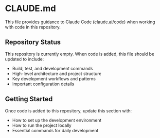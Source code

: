 # CLAUDE.md

This file provides guidance to Claude Code (claude.ai/code) when working with code in this repository.

## Repository Status

This repository is currently empty. When code is added, this file should be updated to include:

- Build, test, and development commands
- High-level architecture and project structure
- Key development workflows and patterns
- Important configuration details

## Getting Started

Once code is added to this repository, update this section with:
- How to set up the development environment
- How to run the project locally
- Essential commands for daily development